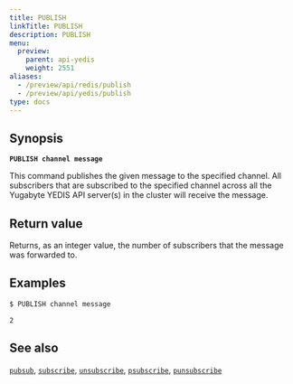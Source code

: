```yaml
---
title: PUBLISH
linkTitle: PUBLISH
description: PUBLISH
menu:
  preview:
    parent: api-yedis
    weight: 2551
aliases:
  - /preview/api/redis/publish
  - /preview/api/yedis/publish
type: docs
---
```


## Synopsis

**`PUBLISH channel message`**

This command publishes the given message to the specified channel. All subscribers that are subscribed to the specified channel across all the Yugabyte YEDIS API server(s) in the cluster will receive the message.

## Return value

Returns, as an integer value, the number of subscribers that the message was forwarded to.

## Examples

```sh
$ PUBLISH channel message
```

```
2
```

## See also

[`pubsub`](../pubsub/),
[`subscribe`](../subscribe/),
[`unsubscribe`](../unsubscribe/),
[`psubscribe`](../psubscribe/),
[`punsubscribe`](../punsubscribe/)
